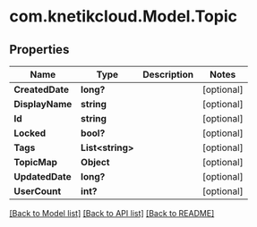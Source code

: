 # com.knetikcloud.Model.Topic
## Properties

Name | Type | Description | Notes
------------ | ------------- | ------------- | -------------
**CreatedDate** | **long?** |  | [optional] 
**DisplayName** | **string** |  | [optional] 
**Id** | **string** |  | [optional] 
**Locked** | **bool?** |  | [optional] 
**Tags** | **List&lt;string&gt;** |  | [optional] 
**TopicMap** | **Object** |  | [optional] 
**UpdatedDate** | **long?** |  | [optional] 
**UserCount** | **int?** |  | [optional] 

[[Back to Model list]](../README.md#documentation-for-models) [[Back to API list]](../README.md#documentation-for-api-endpoints) [[Back to README]](../README.md)

